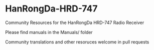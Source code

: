 # HanRongDa-HRD-747
Community Resources for the HanRongDa HRD-747 Radio Receiver

Please find manuals in the Manuals/ folder

Community translations and other resoruces welcome in pull requests
